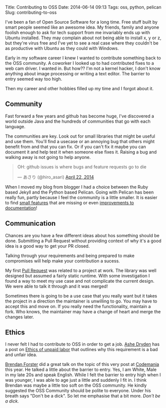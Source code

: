 Title: Contributing to OSS
Date: 2014-06-14 09:13
Tags: oss, python, pelican
Slug: contributing-to-oss

I've been a fan of Open Source Software for a long time. Free stuff built by smart people seemed like an awesome idea. My friends, family and anyone foolish enough to ask for tech support from me invariably ends up with Ubuntu installed. They may complain about not being able to install x, y or z, but they're virus free and I've yet to see a real case where they couldn't be as productive with Ubuntu as they could with Windows.

Early in my software career I knew I wanted to contribute something back to the OSS community. A coworker I looked up to had contributed fixes to a web cam driver. I wanted in. But how?? I'm not a kernel hacker, I don't know anything about image processing or writing a text editor. The barrier to entry seemed way too high.

Then my career and other hobbies filled up my time and I forgot about it.

Community
---------

Fast forward a few years and github has become huge, I've discovered a world outside Java and the hundreds of communities that go with each language. 

The communities are key. Look out for small libraries that might be useful and use them. You'll find a usecase or an annoying bug that others might benefit from and that you can fix. Or if you can't fix it maybe you can document it and help test it when someone else fixes it. Raising a bug and walking away is not going to help anyone.

<blockquote class="twitter-tweet" lang="en"><p>OH: github issues is where bugs and feature requests go to die</p>&mdash; あさり (@hiro_asari) <a href="https://twitter.com/hiro_asari/statuses/458613847986040832">April 22, 2014</a></blockquote>
<script async src="//platform.twitter.com/widgets.js" charset="utf-8"></script>

When I moved my blog from blogger I had a choice between the Ruby based Jekyll and the Python based Pelican. Going with Pelican has been really fun, partly because I feel the community is a little smaller. It is easier to find [small features](https://github.com/getpelican/pelican-plugins/pull/218) that are missing or even [improvements to documentation](https://github.com/getpelican/pelican-plugins/pull/212)!

Communication
-------------

Chances are you have a few different ideas about hos something should be done. Submitting a Pull Request without providing context of why it's a good idea is a good way to get your PR closed. 

Talking through your requirements and being prepared to make compromises will help make your contribution a sucess.

My first [Pull Request](https://github.com/togglz/togglz/pull/72) was related to a project at work. The library was well designed but assumed a fairly static runtime. With some investigation I found a way to meet my use case and not complicate the current design. We were able to talk it through and it was merged!

Sometimes there is going to be a use case that you really want but it takes the project in a direction the maintainer is unwilling to go. You may have to accept this and move on. If you really need the functionality, maintain a fork. Who knows, the maintainer may have a change of heart and merge the changes later.

Ethics
------

I never felt I had to contribute to OSS in order to get a job. [Ashe Dryden](https://twitter.com/ashedryden) has a post on [Ethics of unpaid labor](http://www.ashedryden.com/blog/the-ethics-of-unpaid-labor-and-the-oss-community) that outlines why this requirement is a bad and unfair idea. 

[Brendan Forster](https://twitter.com/shiftkey) did a great talk on the topic of this very post at [Codemania](https://www.youtube.com/watch?v=VE5lss9SEPw) this year. He talked a little about the barrier to entry. Yes, I am White, Male in my late 20s and speak English. While I felt the barrier to entry high when I was younger, I was able to age just a little and suddenly I fit in. I think Brendan was maybe a little too soft on the OSS community. He kindly suggested the OSS Community should be polite to everyone. Under his breath says "Don't be a dick". So let me emphasise that a bit more. *Don't be a dick.*